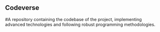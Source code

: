 ## Codeverse
#A repository containing the codebase of the project, implementing advanced technologies and following robust programming methodologies.
  
             
           
         
